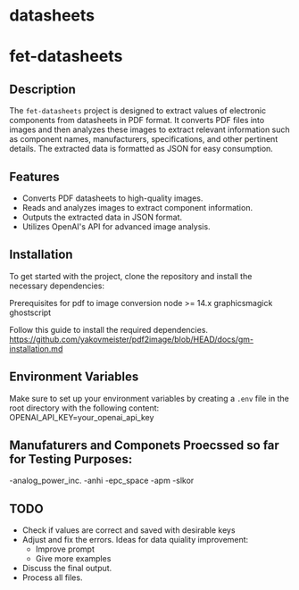 # datasheets

# fet-datasheets

## Description

The `fet-datasheets` project is designed to extract values of electronic components from datasheets in PDF format. It converts PDF files into images and then analyzes these images to extract relevant information such as component names, manufacturers, specifications, and other pertinent details. The extracted data is formatted as JSON for easy consumption.

## Features

- Converts PDF datasheets to high-quality images.
- Reads and analyzes images to extract component information.
- Outputs the extracted data in JSON format.
- Utilizes OpenAI's API for advanced image analysis.

## Installation

To get started with the project, clone the repository and install the necessary dependencies:

Prerequisites for pdf to image conversion
node >= 14.x
graphicsmagick
ghostscript

Follow this guide to install the required dependencies.
https://github.com/yakovmeister/pdf2image/blob/HEAD/docs/gm-installation.md

## Environment Variables

Make sure to set up your environment variables by creating a `.env` file in the root directory with the following content:
OPENAI_API_KEY=your_openai_api_key

## Manufaturers and Componets Proecssed so far for Testing Purposes:

-analog_power_inc.
-anhi
-epc_space
-apm
-slkor

## TODO

- Check if values are correct and saved with desirable keys
- Adjust and fix the errors.
  Ideas for data quiality improvement:
  - Improve prompt
  - Give more examples
- Discuss the final output.
- Process all files.
